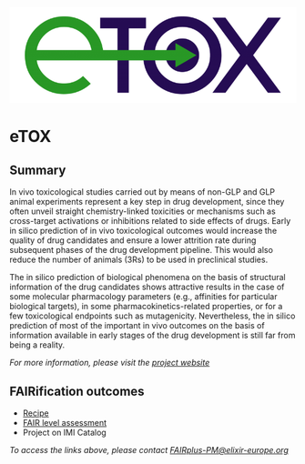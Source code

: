 ![etox](/img/etox.png)

# eTOX

## Summary
In vivo toxicological studies carried out by means of non-GLP and GLP animal experiments represent a key step in drug development, since they often unveil straight chemistry-linked toxicities or mechanisms such as cross-target activations or inhibitions related to side effects of drugs. Early in silico prediction of in vivo toxicological outcomes would increase the quality of drug candidates and ensure a lower attrition rate during subsequent phases of the drug development pipeline. This would also reduce the number of animals (3Rs) to be used in preclinical studies.

The in silico prediction of biological phenomena on the basis of structural information of the drug candidates shows attractive results in the case of some molecular pharmacology parameters (e.g., affinities for particular biological targets), in some pharmacokinetics-related properties, or for a few toxicological endpoints such as mutagenicity. Nevertheless, the in silico prediction of most of the important in vivo outcomes on the basis of information available in early stages of the drug development is still far from being a reality.

_For more information, please visit the [project website](http://www.etoxproject.eu/)_


## FAIRification outcomes

- [Recipe](https://docs.google.com/document/d/1W-Ooqy_LGdS-M1AwNxsn5GXgIaUlr7YdgwTl4dElKus/edit?usp=sharing)
- [FAIR level assessment](https://docs.google.com/spreadsheets/d/1v_S7qGo1RJh-bK6C1IR9EAsz7UpJUNQx5gFlCtTQapQ/edit#gid=1637344573)
- Project on IMI Catalog

_To access the links above, please contact [FAIRplus-PM@elixir-europe.org](FAIRplus-PM@elixir-europe.org)_